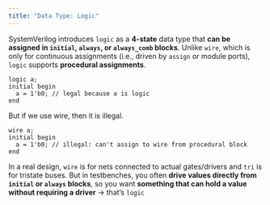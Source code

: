 ```yaml
---
title: "Data Type: Logic"
---
```


SystemVerilog introduces `logic` as a **4-state** data type that **can be assigned in `initial`, `always`, or `always_comb` blocks**. Unlike `wire`, which is only for continuous assignments (i.e., driven by `assign` or module ports), `logic` supports **procedural assignments**.

```
logic a;
initial begin
  a = 1'b0; // legal because a is logic
end
```

But if we use wire, then it is illegal.

```
wire a;
initial begin
  a = 1'b0; // illegal: can't assign to wire from procedural block
end
```

In a real design, `wire` is for nets connected to actual gates/drivers and `tri` is for tristate buses. But in testbenches, you often **drive values directly from `initial` or `always` blocks**, so you want **something that can hold a value without requiring a driver** → that’s `logic`
